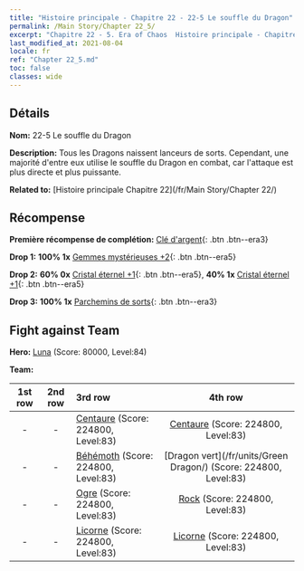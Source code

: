 ```yaml
---
title: "Histoire principale - Chapitre 22 - 22-5 Le souffle du Dragon"
permalink: /Main Story/Chapter 22_5/
excerpt: "Chapitre 22 - 5. Era of Chaos  Histoire principale - Chapitre 22_5. 22-5 Le souffle du Dragon"
last_modified_at: 2021-08-04
locale: fr
ref: "Chapter 22_5.md"
toc: false
classes: wide
---
```


## Détails

 **Nom:** 22-5 Le souffle du Dragon

 **Description:** Tous les Dragons naissent lanceurs de sorts. Cependant, une majorité d'entre eux utilise le souffle du Dragon en combat, car l'attaque est plus directe et plus puissante.

 **Related to:** [Histoire principale Chapitre 22](/fr/Main Story/Chapter 22/)

## Récompense

 **Première récompense de complétion:** [Clé d'argent](/ItemsFR/con_693/){: .btn .btn--era3}

 **Drop 1:** **100% 1x** [Gemmes mystérieuses +2](/ItemsFR/mat_79/){: .btn .btn--era5}

 **Drop 2:** **60% 0x** [Cristal éternel +1](/ItemsFR/mat_73/){: .btn .btn--era5}, **40% 1x** [Cristal éternel +1](/ItemsFR/mat_73/){: .btn .btn--era5}

 **Drop 3:** **100% 1x** [Parchemins de sorts](/ItemsFR/con_694/){: .btn .btn--era3}


## Fight against Team
 **Hero:** [Luna](/fr/heroes/Luna/) (Score: 80000, Level:84)

 **Team:**


  | 1st row | 2nd row | 3rd row | 4th row |
  |:----:|:----:|:----|:----:|
  | - | - | [Centaure](/fr/units/Centaur/) (Score: 224800, Level:83)  | [Centaure](/fr/units/Centaur/) (Score: 224800, Level:83)  |
  | - | - | [Béhémoth](/fr/units/Behemoth/) (Score: 224800, Level:83)  | [Dragon vert](/fr/units/Green Dragon/) (Score: 224800, Level:83)  |
  | - | - | [Ogre](/fr/units/Ogre/) (Score: 224800, Level:83)  | [Rock](/fr/units/Roc/) (Score: 224800, Level:83)  |
  | - | - | [Licorne](/fr/units/Unicorn/) (Score: 224800, Level:83)  | [Licorne](/fr/units/Unicorn/) (Score: 224800, Level:83)  |


